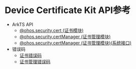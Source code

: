 # Device Certificate Kit API参考

- ArkTS API
  - [@ohos.security.cert (证书模块)](js-apis-cert.md)
  - [@ohos.security.certManager (证书管理模块)](js-apis-certManager.md)
  <!--Del-->
  - [@ohos.security.certManager (证书管理模块)(系统接口)](js-apis-certManager-sys.md)
  <!--DelEnd-->
- 错误码
  - [证书错误码](errorcode-cert.md)
  - [证书管理错误码](errorcode-certManager.md)
